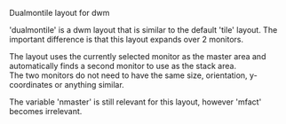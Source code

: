 Dualmontile layout for dwm

'dualmontile' is a dwm layout that is similar to the default 'tile' layout.
The important difference is that this layout expands over 2 monitors.

The layout uses the currently selected monitor as the master area
and automatically finds a second monitor to use as the stack area.  
The two monitors do not need to have the same size, orientation,
y-coordinates or anything similar.

The variable 'nmaster' is still relevant for this layout, however
'mfact' becomes irrelevant.
